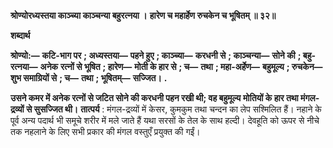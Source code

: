 **श्रोण्योरध्यस्तया काञ्च्या काञ्चन्या बहुरत्नया ।** **हारेण च महार्हेण रुचकेन च भूषितम् ॥ ३२॥** 

**शब्दार्थ** 

**श्रोण्यो:—** **कटि-भाग पर** **; अध्यस्तया—** **पहने हुए** **; काञ्च्या—** **करधनी से** **; काञ्चन्या—** **सोने की** **; बहु-रत्नया—** **अनेक** **रत्नों से भूषित** **; हारेण—** **मोती के हार से** **; च—** **तथा** **; महा-अर्हेण—** **बहुमूल्य** **; रुचकेन—** **शुभ समाग्रियों से** **; च—** **तथा** **; भूषितम्—** **सज्जित।** **.** 

**उसने कमर में अनेक रत्नों से जटित सोने की करधनी पहन रखी थी; वह बहुमूल्य** **मोतियों के हार तथा मंगल-द्रव्यों से सुसज्जित थी।** **तात्पर्य** : मंगल-द्रव्यों में केसर, कुमकुम तथा चन्दन का लेप सश्मिलित हैं। नहाने के पूर्व अन्य पदार्थ भी समूचे शरीर में मले जाते हैं यथा सरसों के तेल के साथ हल्दी। देवहूति को ऊपर से नीचे तक नहलाने के लिए सभी प्रकार की मंगल वस्तुएँ प्रयुक्त की गईं।  